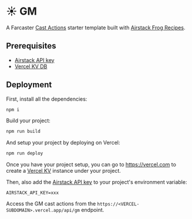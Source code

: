 # ☀️ GM

A Farcaster [Cast Actions](https://warpcast.com/~/add-cast-action?actionType=post&name=GM&icon=sun&postUrl=https%3A%2F%2Fgm-fc.vercel.app%2Fapi%2Fgm) starter template built with [Airstack Frog Recipes](https://docs.airstack.xyz/airstack-docs-and-faqs/frames/airstack-frog-recipes-and-middleware).

## Prerequisites

- [Airstack API key](https://docs.airstack.xyz/airstack-docs-and-faqs/get-started/get-api-key)
- [Vercel KV DB](https://vercel.com/docs/storage/vercel-kv/quickstart#create-a-kv-database)

## Deployment

First, install all the dependencies:

```sh
npm i
```

Build your project:

```sh
npm run build
```

And setup your project by deploying on Vercel:

```sh
npm run deploy
```

Once you have your project setup, you can go to https://vercel.com to create a [Vercel KV](https://vercel.com/docs/storage/vercel-kv/quickstart#create-a-kv-database) instance under your project.

Then, also add the [Airstack API key](https://docs.airstack.xyz/airstack-docs-and-faqs/get-started/get-api-key) to your project's environment variable:

```
AIRSTACK_API_KEY=xxx
```

Access the GM cast actions from the `https://<VERCEL-SUBDOMAIN>.vercel.app/api/gm` endpoint.
